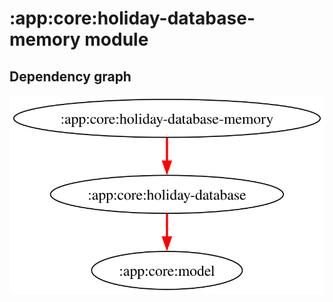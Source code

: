# :app:core:holiday-database-memory module
## Dependency graph
![Dependency graph](../../../docs/images/graphs/dep_graph_app_core_holiday_database_memory.svg)
